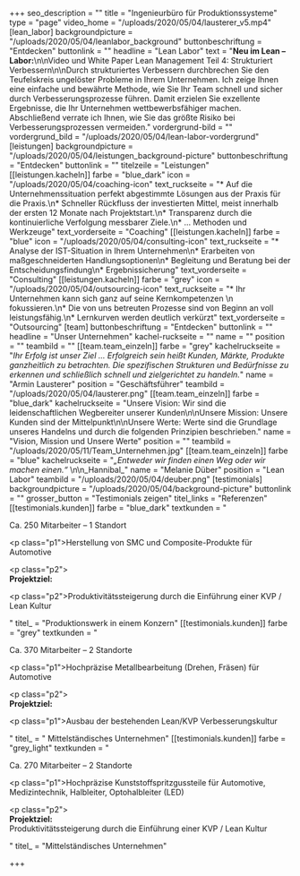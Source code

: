 +++
seo_description = ""
title = "Ingenieurbüro für Produktionssysteme"
type = "page"
video_home = "/uploads/2020/05/04/lausterer_v5.mp4"
[lean_labor]
backgroundpicture = "/uploads/2020/05/04/leanlabor_background"
buttonbeschriftung = "Entdecken"
buttonlink = ""
headline = "Lean Labor"
text = "**Neu im Lean – Labor:**\n\nVideo und White Paper Lean Management Teil 4: Strukturiert Verbessern\n\nDurch strukturiertes Verbessern durchbrechen Sie den Teufelskreis ungelöster Probleme in Ihrem Unternehmen. Ich zeige Ihnen eine einfache und bewährte Methode, wie Sie Ihr Team schnell und sicher durch Verbesserungsprozesse führen. Damit erzielen Sie exzellente Ergebnisse, die Ihr Unternehmen wettbewerbsfähiger machen. Abschließend verrate ich Ihnen, wie Sie das größte Risiko bei Verbesserungsprozessen vermeiden."
vordergrund-bild = ""
vordergrund_bild = "/uploads/2020/05/04/lean-labor-vordergrund"
[leistungen]
backgroundpicture = "/uploads/2020/05/04/leistungen_background-picture"
buttonbeschriftung = "Entdecken"
buttonlink = ""
titelzeile = "Leistungen"
[[leistungen.kacheln]]
farbe = "blue_dark"
icon = "/uploads/2020/05/04/coaching-icon"
text_ruckseite = "* Auf die Unternehmenssituation perfekt abgestimmte Lösungen aus der Praxis für die Praxis.\n* Schneller Rückfluss der investierten Mittel, meist innerhalb der ersten 12 Monate nach Projektstart.\n* Transparenz durch die kontinuierliche Verfolgung messbarer Ziele.\n* ... Methoden und Werkzeuge"
text_vorderseite = "Coaching"
[[leistungen.kacheln]]
farbe = "blue"
icon = "/uploads/2020/05/04/consulting-icon"
text_ruckseite = "* Analyse der IST-Situation in Ihrem Unternehmen\n* Erarbeiten von maßgeschneiderten Handlungsoptionen\n* Begleitung und Beratung bei der Entscheidungsfindung\n* Ergebnissicherung"
text_vorderseite = "Consulting"
[[leistungen.kacheln]]
farbe = "grey"
icon = "/uploads/2020/05/04/outsourcing-icon"
text_ruckseite = "* Ihr Unternehmen kann sich ganz auf seine Kernkompetenzen   \n   fokussieren.\n* Die von uns betreuten Prozesse sind von Beginn an voll leistungsfähig.\n* Lernkurven werden deutlich verkürzt"
text_vorderseite = "Outsourcing"
[team]
buttonbeschriftung = "Entdecken"
buttonlink = ""
headline = "Unser Unternehmen"
kachel-ruckseite = ""
name = ""
position = ""
teambild = ""
[[team.team_einzeln]]
farbe = "grey"
kachelruckseite = "_Ihr Erfolg ist unser Ziel ... Erfolgreich sein heißt Kunden, Märkte, Produkte ganzheitlich zu betrachten. Die spezifischen Strukturen und Bedürfnisse zu erkennen und schließlich schnell und zielgerichtet zu handeln._"
name = "Armin  Lausterer"
position = "Geschäftsführer"
teambild = "/uploads/2020/05/04/lausterer.png"
[[team.team_einzeln]]
farbe = "blue_dark"
kachelruckseite = "Unsere Vision: Wir sind die leidenschaftlichen Wegbereiter unserer Kunden\n\nUnsere Mission: Unsere Kunden sind der Mittelpunkt\n\nUnsere Werte: Werte sind die Grundlage unseres Handelns und durch die folgenden Prinzipien beschrieben."
name = "Vision, Mission und Unsere Werte"
position = ""
teambild = "/uploads/2020/05/11/Team_Unternehmen.jpg"
[[team.team_einzeln]]
farbe = "blue"
kachelruckseite = "_„Entweder wir finden einen Weg oder wir machen einen.“_ \n\n_Hannibal_"
name = "Melanie Düber"
position = "Lean Labor"
teambild = "/uploads/2020/05/04/deuber.png"
[testimonials]
backgroundpicture = "/uploads/2020/05/04/background-picture"
buttonlink = ""
grosser_button = "Testimonials zeigen"
titel_links = "Referenzen"
[[testimonials.kunden]]
farbe = "blue_dark"
textkunden = "<p>Ca. 250 Mitarbeiter – 1 Standort</p><p class=\"p1\">Herstellung von SMC und Composite-Produkte für Automotive</p><p class=\"p2\"><br><strong>Projektziel:</strong></p><p class=\"p2\">Produktivitätssteigerung durch die Einführung einer KVP / Lean Kultur</p>"
titel_ = "Produktionswerk  in einem Konzern"
[[testimonials.kunden]]
farbe = "grey"
textkunden = "<p>Ca. 370 Mitarbeiter – 2 Standorte</p><p class=\"p1\">Hochpräzise Metallbearbeitung (Drehen, Fräsen) für Automotive</p><p class=\"p2\"><br> <strong>Projektziel:</strong></p><p class=\"p1\">Ausbau der bestehenden Lean/KVP Verbesserungskultur</p>"
titel_ = " Mittelständisches  Unternehmen"
[[testimonials.kunden]]
farbe = "grey_light"
textkunden = "<p>Ca. 270 Mitarbeiter – 2 Standorte</p><p class=\"p1\">Hochpräzise Kunststoffspritzgussteile für Automotive, Medizintechnik, Halbleiter, Optohalbleiter (LED)</p><p class=\"p2\"><br><strong>Projektziel:<br></strong>Produktivitätssteigerung durch die Einführung einer KVP / Lean Kultur</p>"
titel_ = "Mittelständisches Unternehmen"

+++
